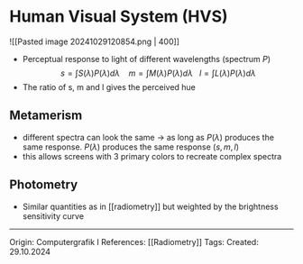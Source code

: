 # Human Visual System (HVS)

![[Pasted image 20241029120854.png | 400]]
- Perceptual response to light of different wavelengths (spectrum $P$)
$$s = \int S(\lambda)P(\lambda)d\lambda \ \ \ \ m = \int M(\lambda)P(\lambda)d\lambda \ \ \ l = \int L(\lambda)P(\lambda)d\lambda$$
- The ratio of s, m and l gives the perceived hue

## Metamerism

- different spectra can look the same -> as long as $P(\lambda)$ produces the same response. $P(\lambda)$ produces the same response $(s,m,l)$
- this allows screens with 3 primary colors to recreate complex spectra
## Photometry

- Similar quantities as in [[radiometry]] but weighted by the brightness sensitivity curve

---

Origin: Computergrafik I
References: [[Radiometry]]
Tags: 
Created: 29.10.2024

